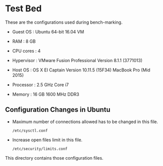 # Test Bed
These are the configurations used during bench-marking.

- Guest OS    : Ubuntu 64-bit 16.04 VM
- RAM         : 8 GB
- CPU cores   : 4

- Hypervisor  : VMware Fusion Professional Version 8.1.1 (3771013)
- Host OS     : OS X EI Captain Version 10.11.5 (15F34) MacBook Pro (Mid 2015)
- Processor   : 2.5 GHz Core i7
- Memory      : 16 GB 1600 MHz DDR3

## Configuration Changes in Ubuntu

- Maximum number of connections allowed has to be changed in this file.
  ```
  /etc/sysctl.conf 
  ```
- Increase open files limit in this file.  
  ```
  /etc/security/limits.conf
  ```
  
This directory contains those configuration files.